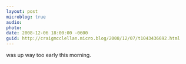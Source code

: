 ```yaml
---
layout: post
microblog: true
audio: 
photo: 
date: 2008-12-06 18:00:00 -0600
guid: http://craigmcclellan.micro.blog/2008/12/07/t1043436692.html
---
```

was up way too early this morning.
